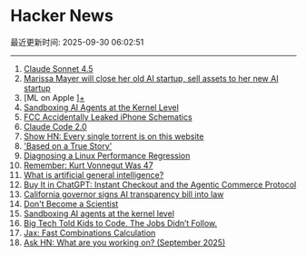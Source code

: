 # Hacker News

最近更新时间: 2025-09-30 06:02:51

--- 
1. [Claude Sonnet 4.5](https://www.anthropic.com/news/claude-sonnet-4-5) 
2. [Marissa Mayer will close her old AI startup, sell assets to her new AI startup](https://techcrunch.com/2025/09/29/marissa-mayer-will-close-her-old-startup-sell-assets-to-her-new-startup/) 
3. [ML on Apple ][+](https://mdcramer.github.io/apple-2-blog/k-means/) 
4. [Sandboxing AI Agents at the Kernel Level](https://www.greptile.com/blog/sandboxing-agents-at-the-kernel-level) 
5. [FCC Accidentally Leaked iPhone Schematics](https://www.engadget.com/big-tech/fcc-accidentally-leaked-iphone-schematics-potentially-giving-rivals-a-peek-at-company-secrets-154551807.html) 
6. [Claude Code 2.0](https://www.npmjs.com/package/@anthropic-ai/claude-code) 
7. [Show HN: Every single torrent is on this website](https://infohash.lol/) 
8. ['Based on a True Story'](https://informationisbeautiful.net/visualizations/based-on-a-true-true-story/) 
9. [Diagnosing a Linux Performance Regression](https://automattic.com/2024/03/14/systems-report-linux-performance-regression/) 
10. [Remember: Kurt Vonnegut Was 47](https://www.joanwestenberg.com/p/remember-kurt-vonnegut-was-47) 
11. [What is artificial general intelligence?](https://arxiv.org/abs/2503.23923) 
12. [Buy It in ChatGPT: Instant Checkout and the Agentic Commerce Protocol](https://openai.com/index/buy-it-in-chatgpt/) 
13. [California governor signs AI transparency bill into law](https://www.gov.ca.gov/2025/09/29/governor-newsom-signs-sb-53-advancing-californias-world-leading-artificial-intelligence-industry/) 
14. [Don't Become a Scientist](https://yangxiao.cs.ua.edu/Don%27t%20Become%20a%20Scientist!.htm) 
15. [Sandboxing AI agents at the kernel level](https://www.greptile.com/blog/sandboxing-agents-at-the-kernel-level) 
16. [Big Tech Told Kids to Code. The Jobs Didn’t Follow.](https://www.nytimes.com/2025/09/29/podcasts/the-daily/big-tech-told-kids-to-code-the-jobs-didnt-follow.html) 
17. [Jax: Fast Combinations Calculation](https://github.com/phoenicyan/combinadics) 
18. [Ask HN: What are you working on? (September 2025)](https://news.ycombinator.com/item?id=45418675) 
